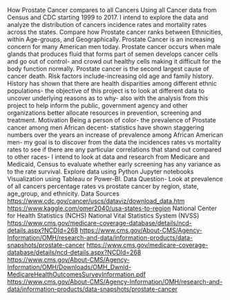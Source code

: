 How Prostate Cancer compares to all Cancers
Using all Cancer data from Census and CDC starting 1999 to 2017. I intend to explore the data and analyze the distribution of cancers incidence rates and mortality rates across the states. Compare how Prostate cancer ranks between Ethnicities, within Age-groups, and Geographically.  Prostate Cancer is an increasing concern for many American men today. Prostate cancer occurs when male glands that produces fluid that forms part of semen develops cancer cells and go out of control- and crowd out healthy cells making it difficult for the body function normally.  Prostate cancer is the second largest cause of cancer death. Risk factors include-increasing old age and family history. History has shown that there are health disparities among different ethnic populations- the objective of this project is to look at different data to uncover underlying reasons as to why- also with the analysis from this project to help inform the public, government agency and other organizations better allocate resources in prevention, screening and treatment. 
Motivation
Being a person of color- the prevalence of Prostate cancer among men African decent- statistics have shown staggering numbers over the years an increase of prevalence among African American men- my goal is to discover from the data the incidences rates vs mortality rates to see if there are any particular correlations that stand out compared to other races- I intend to look at data and research from Medicare and Medicaid, Census to evaluate whether early screening has any variance as to the rate survival.
Explore data using Python Jupyter notebooks
Visualization using Tableau or Power-BI.
Data Question-
Look at prevalence of all cancers percentage rates vs prostate cancer by region, state, age_group, and ethnicity.
Data Sources
https://www.cdc.gov/cancer/uscs/dataviz/download_data.htm 
https://www.kaggle.com/omer2040/usa-states-to-region 
National Center for Health Statistics (NCHS) National Vital Statistics System (NVSS)
https://www.cms.gov/medicare-coverage-database/details/ncd-details.aspx?NCDId=268
https://www.cms.gov/About-CMS/Agency-Information/OMH/research-and-data/information-products/data-snapshots/prostate-cancer
https://www.cms.gov/medicare-coverage-database/details/ncd-details.aspx?NCDId=268
https://www.cms.gov/About-CMS/Agency-Information/OMH/Downloads/OMH_Dwnld-MedicareHealthOutcomesSurveyInformation.pdf
https://www.cms.gov/About-CMS/Agency-Information/OMH/research-and-data/information-products/data-snapshots/prostate-cancer

